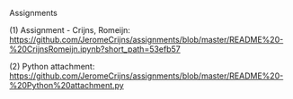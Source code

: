 Assignments

(1) Assignment - Crijns, Romeijn:
https://github.com/JeromeCrijns/assignments/blob/master/README%20-%20CrijnsRomeijn.ipynb?short_path=53efb57

(2) Python attachment:
https://github.com/JeromeCrijns/assignments/blob/master/README%20-%20Python%20attachment.py
